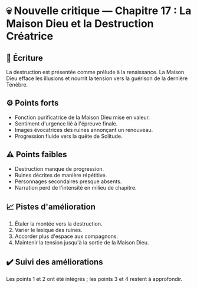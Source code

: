 # 💀 Nouvelle critique — Chapitre 17 : La Maison Dieu et la Destruction Créatrice

## 🧠 Écriture
La destruction est présentée comme prélude à la renaissance. La Maison Dieu efface les illusions et nourrit la tension vers la guérison de la dernière Ténèbre.

## ⚙️ Points forts
- Fonction purificatrice de la Maison Dieu mise en valeur.
- Sentiment d'urgence lié à l'épreuve finale.
- Images évocatrices des ruines annonçant un renouveau.
- Progression fluide vers la quête de Solitude.

## ⚠️ Points faibles
- Destruction manque de progression.
- Ruines décrites de manière répétitive.
- Personnages secondaires presque absents.
- Narration perd de l'intensité en milieu de chapitre.

## 📈 Pistes d'amélioration
1. Étaler la montée vers la destruction.
2. Varier le lexique des ruines.
3. Accorder plus d'espace aux compagnons.
4. Maintenir la tension jusqu'à la sortie de la Maison Dieu.

## ✔️ Suivi des améliorations
Les points 1 et 2 ont été intégrés ; les points 3 et 4 restent à approfondir.

